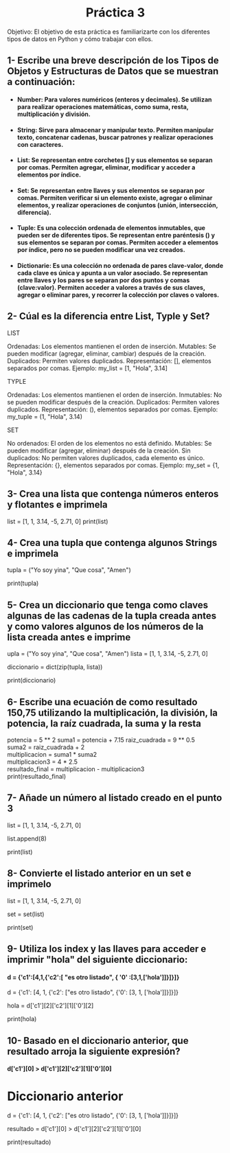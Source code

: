 # <center>Práctica 3<center>

Objetivo:
El objetivo de esta práctica es familiarizarte con los diferentes tipos de datos en Python y cómo trabajar con ellos.

## 1- Escribe una breve descripción de los Tipos de Objetos y Estructuras de Datos que se muestran a continuación: 

* #### Number:  Para valores numéricos (enteros y decimales). Se utilizan para realizar operaciones matemáticas, como suma, resta, multiplicación y división.
* #### String: Sirve para almacenar y manipular texto. Permiten manipular texto, concatenar cadenas, buscar patrones y realizar operaciones con caracteres. 
* #### List: Se representan entre corchetes [] y sus elementos se separan por comas. Permiten agregar, eliminar, modificar y acceder a elementos por índice.
* #### Set: Se representan entre llaves y sus elementos se separan por comas. Permiten verificar si un elemento existe, agregar o eliminar elementos, y realizar operaciones de conjuntos (unión, intersección, diferencia).
* #### Tuple: Es una colección ordenada de elementos inmutables, que pueden ser de diferentes tipos. Se representan entre paréntesis () y sus elementos se separan por comas. Permiten acceder a elementos por índice, pero no se pueden modificar una vez creados.
* #### Dictionarie: Es una colección no ordenada de pares clave-valor, donde cada clave es única y apunta a un valor asociado. Se representan entre llaves y los pares se separan por dos puntos y comas (clave:valor). Permiten acceder a valores a través de sus claves, agregar o eliminar pares, y recorrer la colección por claves o valores.

## 2- Cúal es la diferencia entre List, Typle y Set?

LIST

Ordenadas: Los elementos mantienen el orden de inserción.
Mutables: Se pueden modificar (agregar, eliminar, cambiar) después de la creación.
Duplicados: Permiten valores duplicados.
Representación: [], elementos separados por comas.
Ejemplo: my_list = [1, "Hola", 3.14]

TYPLE

Ordenadas: Los elementos mantienen el orden de inserción.
Inmutables: No se pueden modificar después de la creación.
Duplicados: Permiten valores duplicados.
Representación: (), elementos separados por comas.
Ejemplo: my_tuple = (1, "Hola", 3.14)

SET

No ordenados: El orden de los elementos no está definido.
Mutables: Se pueden modificar (agregar, eliminar) después de la creación.
Sin duplicados: No permiten valores duplicados, cada elemento es único.
Representación: {}, elementos separados por comas.
Ejemplo: my_set = {1, "Hola", 3.14}

## 3- Crea una lista que contenga números enteros y flotantes e imprimela

list = [1, 1, 3.14, -5, 2.71, 0]
print(list)

## 4- Crea una tupla que contenga algunos Strings e imprimela

tupla = ("Yo soy yina", "Que cosa", "Amen")

print(tupla)


## 5- Crea un diccionario que tenga como claves algunas de las cadenas de la tupla creada antes y como valores algunos de los números de la lista creada antes e imprime

upla = ("Yo soy yina", "Que cosa", "Amen")
lista = [1, 1, 3.14, -5, 2.71, 0]

diccionario = dict(zip(tupla, lista))

print(diccionario)

## 6- Escribe una ecuación de como resultado 150,75 utilizando la multiplicación, la división, la potencia, la raíz cuadrada, la suma y la resta 

potencia = 5 ** 2 
suma1 = potencia + 7.15 
raiz_cuadrada = 9 ** 0.5  
suma2 = raiz_cuadrada + 2  
multiplicacion = suma1 * suma2  
multiplicacion3 = 4 * 2.5  
resultado_final = multiplicacion - multiplicacion3  
print(resultado_final)

## 7- Añade un número al listado creado en el punto 3

list = [1, 1, 3.14, -5, 2.71, 0]

list.append(8)

print(list)

## 8- Convierte el listado anterior en un set e imprimelo

list = [1, 1, 3.14, -5, 2.71, 0]

set = set(list)

print(set)

## 9- Utiliza los index y las llaves para acceder e imprimir "hola" del siguiente diccionario:
#### d = {'c1':[4,1,{'c2':[ "es otro listado", { '0' :[3,1,['hola']]}]}]}

d = {'c1': [4, 1, {'c2': ["es otro listado", {'0': [3, 1, ['hola']]}]}]}

hola = d['c1'][2]['c2'][1]['0'][2]

print(hola) 

## 10- Basado en el diccionario anterior, que resultado arroja la siguiente expresión?
#### d['c1'][0] > d['c1'][2]['c2'][1]['0'][0]

# Diccionario anterior
d = {'c1': [4, 1, {'c2': ["es otro listado", {'0': [3, 1, ['hola']]}]}]}

resultado = d['c1'][0] > d['c1'][2]['c2'][1]['0'][0]

print(resultado)  

